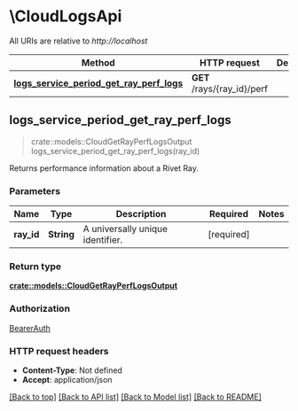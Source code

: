 # \CloudLogsApi

All URIs are relative to *http://localhost*

Method | HTTP request | Description
------------- | ------------- | -------------
[**logs_service_period_get_ray_perf_logs**](CloudLogsApi.md#logs_service_period_get_ray_perf_logs) | **GET** /rays/{ray_id}/perf | 



## logs_service_period_get_ray_perf_logs

> crate::models::CloudGetRayPerfLogsOutput logs_service_period_get_ray_perf_logs(ray_id)


Returns performance information about a Rivet Ray.

### Parameters


Name | Type | Description  | Required | Notes
------------- | ------------- | ------------- | ------------- | -------------
**ray_id** | **String** | A universally unique identifier. | [required] |

### Return type

[**crate::models::CloudGetRayPerfLogsOutput**](CloudGetRayPerfLogsOutput.md)

### Authorization

[BearerAuth](../README.md#BearerAuth)

### HTTP request headers

- **Content-Type**: Not defined
- **Accept**: application/json

[[Back to top]](#) [[Back to API list]](../README.md#documentation-for-api-endpoints) [[Back to Model list]](../README.md#documentation-for-models) [[Back to README]](../README.md)

